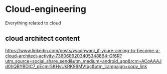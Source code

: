 # Cloud-engineering
Everything related to cloud 

## cloud architect content 

https://www.linkedin.com/posts/vsadhwani_if-youre-aiming-to-become-a-cloud-architect-activity-7360689203405348864-Gf6R?utm_source=social_share_send&utm_medium=android_app&rcm=ACoAAAJd0hQBYBDlC7_pEcmr5KHvUkRK96MVtqc&utm_campaign=copy_link
